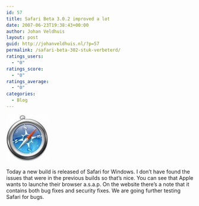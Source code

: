 ```yaml
---
id: 57
title: Safari Beta 3.0.2 improved a lot
date: 2007-06-23T19:38:43+00:00
author: Johan Veldhuis
layout: post
guid: http://johanveldhuis.nl/?p=57
permalink: /safari-beta-302-stuk-verbeterd/
ratings_users:
  - "0"
ratings_score:
  - "0"
ratings_average:
  - "0"
categories:
  - Blog
---
```

[![Safari](/wp-content/uploads/2008/03/safari.thumbnail.jpg)](/wp-content/uploads/2008/03/safari.jpg "Safari")

Today a new build is released of Safari for Windows. I don&#8217;t have found the issues that were in the previous builds so that&#8217;s nice. You can see that Apple wants to launche their browser a.s.a.p. On the website there&#8217;s a note that it contains both bug fixes and security fixes. We are going further testing Safari for bugs.
